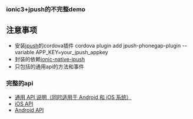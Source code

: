 ### ionic3+jpush的不完整demo

## 注意事项
  - 安装[jpush](https://github.com/jpush/jpush-phonegap-plugin.git)的cordova插件 cordova plugin add jpush-phonegap-plugin --variable APP_KEY=your_jpush_appkey
  - 封装的依赖[ionic-native-jpush](https://github.com/DarrenHou1993/ionic-native-jpush.git)
  - 只包括的通用api的方法和事件

### 完整的api
* [通用 API 说明（同时适用于 Android 和 iOS 系统）](https://github.com/jpush/jpush-phonegap-plugin/blob/master/doc/Common_detail_api.md)
* [iOS API](https://github.com/jpush/jpush-phonegap-plugin/blob/master/doc/iOS_API.md)
* [Android API ](https://github.com/jpush/jpush-phonegap-plugin/blob/master/doc/Android_detail_api.md)
